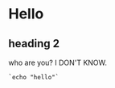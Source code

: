 <html>
  <link rel="stylesheet" href="/assets/css/style.css?v=d393f205f426ac266a3e6034215b600225fbeb93">
</html>

# Hello

## heading 2


who are you? I DON'T KNOW.


```
`echo "hello"`
```
